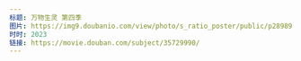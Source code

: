 ```yaml
---
标题: 万物生灵 第四季
图片: https://img9.doubanio.com/view/photo/s_ratio_poster/public/p2898983434.jpg
时时: 2023
链接: https://movie.douban.com/subject/35729990/
---
```

